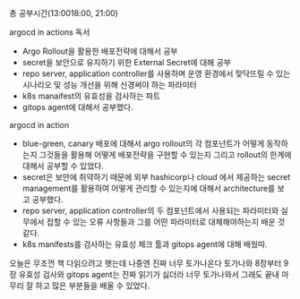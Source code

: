 총 공부시간(13:0018:00, 21:00)

argocd in actions 독서
- Argo Rollout을 활용한 배포전략에 대해서 공부
- secret을 보안으로 유지하기 위한 External Secret에 대해 공부
- repo server, application controller를 사용하며 운영 환경에서 맞닥뜨릴 수 있는 시나리오 및 성능 개선을 위해 신경써야 하는 파라미터
- k8s manaifest의 유효성을 검사하는 파트
- gitops agent에 대해서 공부했다.

argocd in action

- blue-green, canary 배포에 대해서 argo rollout의 각 컴포넌트가 어떻게 동작하는지 그것들을 활용해 어떻게 배포전략을 구현할 수 있는지 그리고 rollout의 한계에 대해서 공부할 수 있었다.
- secret은 보안에 취약하기 때문에 외부 hashicorp나 cloud 에서 제공하는 secret management를 활용하여 어떻게 관리할 수 있는지에 대해서 architecture를 보고 공부했다.
- repo server, application controller의 두 컴포넌트에서 사용되는 파라미터와 실무에서 접할 수 있는 오류 사항들과 그를 어떤 파라미터로 대체해야하는지 배운 것 같다.
- k8s manifests를 검사하는 유효성 체크 툴과 gitops agent에 대해 배웠따.

오늘은 무조껀 책 다읽으려고 햇는데 나중엔 진짜 너무 토가나온다 토가나와
8장부터 9장 유효성 검사와 gitops agent는 진짜 읽기가 싫더라 너무 토가나와서
그래도 끝내 마무리 잘 하고 많은 부분들을 배울 수 있었다.
